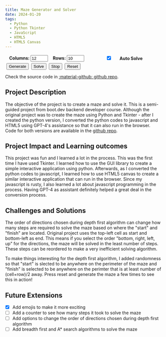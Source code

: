 ```yaml
---
title: Maze Generator and Solver
date: 2024-01-20
tags:
  - Python
  - Python Tkinter
  - JavaScript
  - HTML5
  - HTML5 Canvas
---
```


<div id="mazeApp">
  <canvas id="myCanvas" width="800" height="600"></canvas>
</div>

  <div id="mazeControls">
    <div id="mazeSize">
      <div>
        <label for="numColumns">Columns:</label>
        <input class="md-input" type="number" id="numColumns" value="12" min="2" />
      </div>
      <div>
        <label for="numRows">Rows:</label>
        <input class="md-input" type="number" id="numRows" value="10" min="2" />
      </div>
      <div id="maze-autoSolve"><label class="task-list-control task-list-item "><input type="checkbox" checked id="autoSolve"><span class="task-list-indicator"></span></label> Auto Solve </div>
    </div>
    <div id="mazeSolve" markdown>
      <button id="mazeGenerate" class = "md-button md-button--primary">Generate</button>
      <button id="solveButton" class = "md-button md-button--primary">Solve</button>
      <button id="stopButton" class = "md-button md-button--primary">Stop</button>
      <button id="resetButton" class = "md-button md-button--primary">Reset</button>
    </div>
  </div>


<script src="gprimitives.js"></script>
<script src="maze.js"></script>
<script src="main.js"></script>
<style>
    #mazeSize {
        display: inline-flex;
        /* flex-direction: column;
        align-items: flex-start;
        justify-content: flex-start;
        padding: 10px; */   
        padding: 5px; 
        font-weight: bold;
    }
    #mazeSize > div {
        padding-left: 0.5rem;
        padding-right: 0.5rem;
    }
    #mazeSize input {
        width: 3.5rem;
        /* Additional styles for child inputs can go here */
    }
    #maze-autoSolve {
      margin-left: 2rem;
    }
    #mazeSolve > button {
      /* padding: 5px; */
      /* margin-left: 2rem; */
      margin-left: 0.25rem;
    }
    @media (max-width: 600px) {
        #mazeSize {
            padding: 2px; 
            font-weight: bold;
        }
        #mazeSize > div {
            padding-left: 2px;
            padding-right: 2px;
        }
        #mazeSize input {
            width: 3rem;
        }
        #maze-autoSolve {
            margin-left: 1.2rem;
        }
        #mazeSolve > button {
            margin-left: 0.05rem;
            padding-left: 0.25rem;
            padding-right: 0.25rem;
        }
        #mazeSolve > {
            display: inline-block;
        }
    }
</style>

Check the source code in [:material-github: github repo](https://github.com/1-ashraful-islam/boot.dev-projects).

## Project Description

The objective of the project is to create a maze and solve it. This is a semi-guided project from boot.dev backend developer course. Although the original project was to create the maze using Python and Tkinter - after I created the python version, I converted the python codes to javascript and HTML5 using GPT-4's assistance so that it can also run in the browser. Code for both versions are available in the [github repo](https://github.com/1-ashraful-islam/boot.dev-projects).

## Project Impact and Learning outcomes

This project was fun and I learned a lot in the process. This was the first time I have used Tkinter. I learned how to use the GUI library to create a simple interactive application using python. Afterwards, as I converted the python codes to javascript, I learned how to use HTML5 canvas to create a similar interactive application that can run in the browser. Since my javascript is rusty, I also learned a lot about javascript programming in the process. Having GPT-4 as assistant definitely helped a great deal in the conversion process.

## Challenges and Solutions

The order of directions chosen during depth first algorithm can change how many steps are required to solve the maze based on where the "start" and "finish" are located. Original project uses the top-left cell as start and bottom-left as end. This means if you select the order "bottom, right, left, up" for the directions, the maze will be solved in the least number of steps. These steps can be reordered to make a very inefficient solving algorithm.

To make things interesting for the depth first algorithm, I added randomness so that "start" is slected to be anywhere on the perimeter of the maze and "finish" is selected to be anywhere on the perimter that is at least number of (cell+row)/2 away. Press reset and generate the maze a few times to see this in action!
  
## Future Extensions

- [x] Add emojis to make it more exciting
- [ ] Add a counter to see how many steps it took to solve the maze
- [ ] Add options to change the order of directions chosen during depth first algorithm
- [ ] Add breadth first and A* search algorithms to solve the maze
